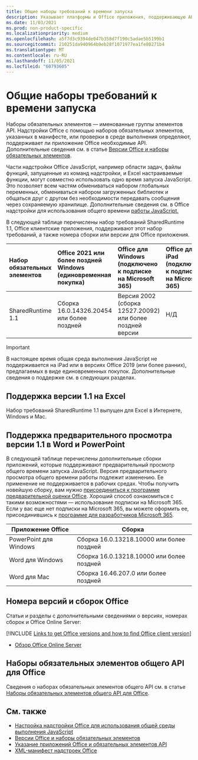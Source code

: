 ```yaml
---
title: Общие наборы требований к времени запуска
description: Указывает платформы и Office приложения, поддерживающую API SharedRuntime.
ms.date: 11/03/2021
ms.prod: non-product-specific
ms.localizationpriority: medium
ms.openlocfilehash: a5f7d3c9394de047b358d7f190c5adae5b5199b1
ms.sourcegitcommit: 210251da940964b9eb28f1071977ea1fe80271b4
ms.translationtype: MT
ms.contentlocale: ru-RU
ms.lasthandoff: 11/05/2021
ms.locfileid: "60793605"
---
```

# <a name="shared-runtime-requirement-sets"></a>Общие наборы требований к времени запуска

Наборы обязательных элементов — именованные группы элементов API. Надстройки Office с помощью наборов обязательных элементов, указанных в манифесте, или проверки в среде выполнения определяют, поддерживает ли приложение Office необходимые API. Дополнительные сведения см. в статье [Версии Office и наборы обязательных элементов](../../develop/office-versions-and-requirement-sets.md).

Части надстройки Office JavaScript, например области задач, файлы функций, запущенные из команд надстройки, и Excel настраиваемые функции, могут совместно использовать одно время запуска JavaScript. Это позволяет всем частям обмениваться набором глобальных переменных, обмениваться набором загруженных библиотек и общаться друг с другом без необходимости передавать сообщения через сохраняемую хранилище. Дополнительные сведения см. в Office надстройки для использования общего времени [работы JavaScript.](../../develop/configure-your-add-in-to-use-a-shared-runtime.md)

В следующей таблице перечислены набор требований SharedRuntime 1.1, Office клиентские приложения, поддерживают этот набор требований, а также номера сборки или версии для Office приложения.

| Набор обязательных элементов | Office 2021 или более поздней Windows<br>(единовременная покупка) | Office для Windows<br>(подключено к подписке на Microsoft 365) | Office для iPad<br>(подключено к подписке на Microsoft 365) | Office для Mac<br>(подключено к подписке на Microsoft 365) | Office в Интернете | Office Online Server |
|:-----|:-----|:-----|:-----|:-----|:-----|:-----|
| SharedRuntime 1.1  | Сборка 16.0.14326.20454 или более поздней | Версия 2002 (сборка 12527.20092) или более поздней версии | Н/Д | 16.35 или более поздняя | Февраль 2020 г. | Н/Д |

> [!IMPORTANT]
> В настоящее время общая среда выполнения JavaScript не поддерживается на iPad или в версиях Office 2019 (или более ранних), предлагаемых в виде единовременных покупок. Дополнительные сведения о поддержке см. в следующих разделах.

## <a name="support-for-version-11-on-excel"></a>Поддержка версии 1.1 на Excel

Набор требований SharedRuntime 1.1 выпущен для Excel в Интернете, Windows и Mac.

## <a name="preview-support-for-version-11-on-word-and-powerpoint"></a>Поддержка предварительного просмотра версии 1.1 в Word и PowerPoint

В следующей таблице перечислены дополнительные сборки приложений, которые поддерживают предварительный просмотр общего времени запуска JavaScript. Версия предварительного просмотра общего времени работы подлежит изменению. Ее применение не поддерживается в рабочих средах. Чтобы получить новейшую сборку, вам нужно [присоединиться к программе предварительной оценки Office](https://insider.office.com/join). Хороший способ ознакомиться с такими возможностями — использование подписки на Microsoft 365. Если у вас еще нет подписки на Microsoft 365, вы можете оформить ее, присоединившись к [программе для разработчиков Microsoft 365](https://developer.microsoft.com/office/dev-program).

|Приложение Office |Сборка |
|-------------------|------|
|PowerPoint для Windows |Сборка 16.0.13218.10000 или более поздней |
|Word для Windows |Сборка 16.0.13218.10000 или более поздней |
|Word для Mac |Сборка 16.46.207.0 или более поздней |

## <a name="office-versions-and-build-numbers"></a>Номера версий и сборок Office

Статьи и разделы с дополнительными сведениями о версиях, номерах сборок и Office Online Server:

[!INCLUDE [Links to get Office versions and how to find Office client version](../../includes/links-get-office-versions-builds.md)]
- [Обзор Office Online Server](/officeonlineserver/office-online-server-overview)

## <a name="office-common-api-requirement-sets"></a>Наборы обязательных элементов общего API для Office

Сведения о наборах обязательных элементов общего API см. в статье [Наборы обязательных элементов общего API для Office](office-add-in-requirement-sets.md).

## <a name="see-also"></a>См. также

- [Настройка надстройки Office для использования общей среды выполнения JavaScript](../../develop/configure-your-add-in-to-use-a-shared-runtime.md)
- [Версии Office и наборы обязательных элементов](../../develop/office-versions-and-requirement-sets.md)
- [Указание приложений Office и обязательных элементов API](../../develop/specify-office-hosts-and-api-requirements.md)
- [XML-манифест надстроек Office](../../develop/add-in-manifests.md)
